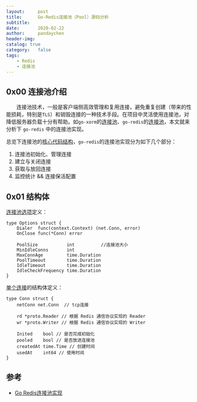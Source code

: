 ```yaml
---
layout:     post
title:      Go-Redis连接池（Pool）源码分析
subtitle:   
date:       2020-02-22
author:     pandaychen
header-img: 
catalog: true
category:   false
tags:
	- Redis
	- 连接池
---
```


##  0x00    连接池介绍
&emsp;&emsp;连接池技术，一般是客户端侧高效管理和复用连接，避免重复创建（带来的性能损耗，特别是`TLS`）和销毁连接的一种技术手段。在项目中灵活使用连接池，对降低服务器负载十分有帮助。如`go-xorm`的[连接池](https://github.com/go-xorm/manual-zh-CN/blob/master/chapter-01/1.engine.md)、`go-redis`的[连接池](https://github.com/go-redis/redis/tree/master/internal/pool)，本文就来分析下 `go-redis` 中的连接池实现。

总览下连接池的[核心代码结构](https://github.com/go-redis/redis/blob/master/internal/pool/pool.go)，`go-redis`的连接池实现分为如下几个部分：
1.	连接池初始化、管理连接
2.	建立与关闭连接
3.	获取与放回连接
4.	监控统计 && 连接保活配置

##  0x01    结构体
[连接池选项](https://github.com/go-redis/redis/blob/master/internal/pool/pool.go#L51)定义：
```GOLANG
type Options struct {
	Dialer  func(context.Context) (net.Conn, error)
	OnClose func(*Conn) error

	PoolSize           int          //连接池大小
	MinIdleConns       int
	MaxConnAge         time.Duration    
	PoolTimeout        time.Duration    
	IdleTimeout        time.Duration
	IdleCheckFrequency time.Duration
}
```

[单个连接](https://github.com/go-redis/redis/blob/master/internal/pool/conn.go)的结构体定义：
```GOLANG
type Conn struct {
    netConn net.Conn  // tcp连接

    rd *proto.Reader // 根据 Redis 通信协议实现的 Reader
    wr *proto.Writer // 根据 Redis 通信协议实现的 Writer

    Inited    bool // 是否完成初始化
    pooled    bool // 是否放进连接池
    createdAt time.Time // 创建时间
    usedAt    int64 // 使用时间
}
```


##	参考
-   [Go Redis连接池实现](https://jackckr.github.io/golang/go-redis%E8%BF%9E%E6%8E%A5%E6%B1%A0%E5%AE%9E%E7%8E%B0/)
